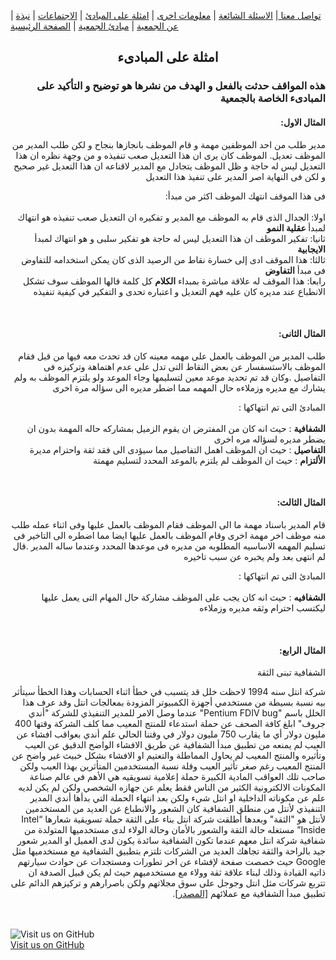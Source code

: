 
| [ تواصل معنا ](https://amateursanonymous.github.io/contact-us) | [ الاسئلة الشائعة](https://amateursanonymous.github.io/faq) | [ معلومات اخرى](https://amateursanonymous.github.io/#) | [   امثلة على المبادئ](https://amateursanonymous.github.io/principles-examples) | [ الاجتماعات](https://amateursanonymous.github.io/meetings) | [ نبذة عن الجمعية](https://amateursanonymous.github.io/about-us) |  [ مبادئ الجمعية](https://amateursanonymous.github.io/principles) | [  الصفحة الرئيسية](https://amateursanonymous.github.io)


## <center> امثلة على المبادىء </center>
<div dir="RTL">
  <p><h3>هذه المواقف حدثت بالفعل و الهدف من نشرها هو توضيح و التأكيد على المبادىء الخاصة بالجمعية</h3></p>

<h4>المثال الاول:</h4>

<p>
مدير طلب من احد الموظفين مهمة و قام الموظف بانجازها بنجاح و لكن طلب المدير من الموظف تعديل. 
الموظف كان يرى ان هذا التعديل صعب تنفيذه و من وجهة نظره ان هذا التعديل ليس له حاجة و ظل الموظف يتجادل مع المدير لاقناعه ان هذا التعديل غير صحيح
و لكن فى النهاية اصر المدير على تنفيذ هذا التعديل

فى هذا الموقف انتهك الموظف اكثر من مبدأ: <br>
<br>
اولا: الجدال الذى قام به الموظف مع المدير و تفكيره ان التعديل صعب تنفيذه هو انتهاك لمبدأ<b>  عقلية النمو </b><br>
ثانيا: تفكير الموظف ان هذا التعديل ليس له حاجة هو تفكير سلبى و هو انتهاك لمبدأ <b> الايجابية</b> 
<br>
ثالثا: هذا الموقف ادى إلى خسارة نقاط من الرصيد الذى كان يمكن استخدامه للتفاوض فى مبدأ <b> التفاوض</b>
 <br> 
رابعا: هذا الموقف له علاقة مباشرة بمبداء <b>الكلام</b>  كل كلمة قالها الموظف سوف تشكل الانطباع عند مديره كان عليه فهم التعديل و  اعتباره تحدى و التفكير في كيفية تنفيذه
</p>
<br>
<h4>المثال الثانى:</h4>

<p>
طلب المدير من الموظف بالعمل على مهمه معينه كان قد تحدث معه فيها من قبل 
فقام الموظف بالاستسفسار عن بعض النقاط التى تدل على عدم اهتماهة وتركيزه فى التفاصيل .وكان قد تم تحديد موعد معين لتسليمها 
وجاء الموعد ولو يلتزم الموظف به ولم يشارك مع مديره وزملاءه حال المهمه مما اضطر مديره الى سؤاله مرة اخرى
  
المبادئ التى تم انتهاكها : <br>
<br>
  <b>الشفافية</b> : حيث انه كان من المفترض ان يقوم الزميل بمشاركه حاله المهمة بدون ان يضطر مديره لسؤاله مره اخرى
  <br>
  <b>التفاصيل</b> : حيث ان الموظف اهمل التفاصيل مما سيؤدى الى فقد ثقة واحترام مديرة
  <br>
  <b>الألتزام</b> : حيث ان الموظف لم يلتزم بالموعد المحدد لتسليم مهمتة
 
</p>
<br>

<h4>المثال الثالث:</h4>

<p>

قام المدير باسناد مهمة ما الى الموظف فقام الموظف بالعمل عليها وفى اثناء عمله طلب منه موظف اخر مهمة اخرى 
وقام الموظف بالعمل عليها ايضا مما اضطره الى التاخير فى تسليم المهمه الاساسيه المطلوبه من مديره فى موعدها المحدد وعندما ساله المدير
.قال لم انتهى بعد ولم يخبره عن سبب تاخيره
 
المبادئ التى تم انتهاكها : <br>
<br>
<b>الشفافيه</b> : حيث انه كان يجب على الموظف مشاركة حال المهام التى يعمل عليها ليكتسب احترام وثقه مديره وزملاءه
</p>
<br>

<h4>المثال الرابع:</h4>

<p>
الشفافية تبنى الثقة

شركة انتل سنه 1994 لاحظت خلل قد يتسبب في خطأ اثناء الحسابات وهذا الخطأ سيتأثر بيه نسبة بسيطة من مستخدمي أجهزة الكمبيوتر المزودة بمعالجات انتل وقد عرف هذا الخلل باسم "Pentium FDIV bug"
عندما وصل الامر للمدير التنفيذي للشركة "أندي جروف" ابلغ كافة الصحف عن حملة استدعاء للمنتج المعيب مما كلف الشركة وقتها 400 مليون دولار 
أي ما يقارب 750 مليون دولار في وقتنا الحالي
علم أندي بعواقب افشاء عن العيب لم يمنعه من تطبيق مبدأ الشفافية عن طريق الافشاء الواضح الدقيق عن العيب وتأثيره والمنتج المعيب 
لم يحاول المماطلة والتعتيم او الافشاء بشكل خبيث غير واضح عن المنتج المعيب رغم صغر تأثير العيب وقلة نسبة المستخدمين المتأثرين بهذا العيب 
ولكن صاحب تلك العواقب المادية الكبيرة حملة إعلامية تسويقيه هي الأهم في عالم صناعة المكونات الالكترونية 
الكثير من الناس فقط يعلم عن جهازه الشخصي ولكن لم يكن لديه علم عن مكوناته الداخلية او انتل شيء ولكن بعد انتهاء الحملة التي بدأها أندي المدير التنفيذي لأنتل من منطلق الشفافية كان الشعور والانطباع عن العديد من المستخدمين لأنتل هو "الثقة" 
 وبعدها أطلقت شركة انتل بناء على الثقة حملة تسويقية شعارها “Intel Inside” مستغله حالة الثقة والشعور بالأمان وحالة الولاء لدى مستخدميها المتولدة 
من شفافية شركة انتل معهم
عندما تكون الشفافية سائدة يكون لدى العميل او المدير شعور جيد بالراحة والثقة تجاهك 
العديد من الشركات تلتزم بتطبيق الشفافية مع مستخدميها مثل Google حيث خصصت صفحة لإفشاء عن اخر تطورات ومستجدات عن حوادث سيارتهم ذاتيه القيادة وذلك لبناء علاقة ثقة وولاء مع مستخدميهم 
حيث لم يكن قبيل الصدفة ان تتربع شركات مثل انتل وجوجل على سوق مجلاتهم ولكن باصرارهم  و تركيزهم الدائم على تطبيق مبدأ الشفافية مع عملائهم 
<a href="https://www.techradar.com/news/computing-components/processors/pentium-fdiv-the-processor-bug-that-shook-the-world-1270773">[المصدر]</a>.

</p>

</div>
 
 
<br><br>
![Visit us on GitHub](https://raw.githubusercontent.com/amateursanonymous/amateursanonymous.github.io/main/assets/GitHub-logo-100.png)<br>
[Visit us on GitHub](https://github.com/amateursanonymous/amateursanonymous.github.io)
